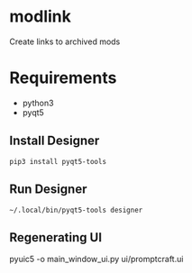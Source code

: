 # modlink
Create links to archived mods

# Requirements
 * python3
 * pyqt5

## Install Designer
    pip3 install pyqt5-tools
## Run Designer
    ~/.local/bin/pyqt5-tools designer

## Regenerating UI
pyuic5 -o main_window_ui.py ui/promptcraft.ui
